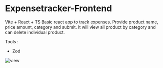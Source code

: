 # Expensetracker-Frontend
Vite + React + TS
Basic react app to track expenses. Provide product name, price amount, category and submit. It will view all product by category and can delete individual product.

Tools :
- Zod


![view](https://github.com/Ishti97/Expense-tracker-Front-end-/assets/62037199/cd28281d-bf1f-4610-91b0-d7c87d9dd471)
